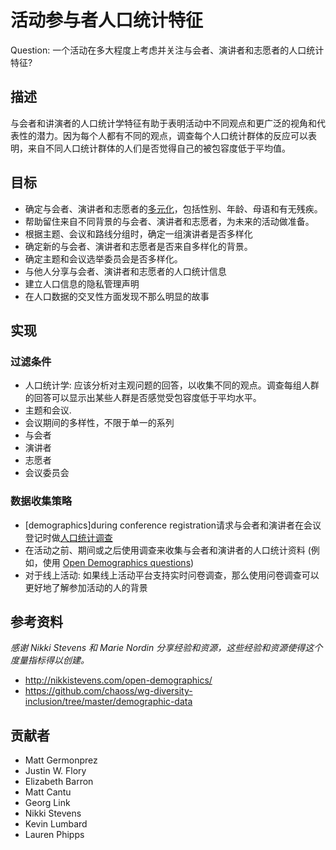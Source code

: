 # 活动参与者人口统计特征

Question: 一个活动在多大程度上考虑并关注与会者、演讲者和志愿者的人口统计特征?

## 描述

与会者和讲演者的人口统计学特征有助于表明活动中不同观点和更广泛的视角和代表性的潜力。因为每个人都有不同的观点，调查每个人口统计群体的反应可以表明，来自不同人口统计群体的人们是否觉得自己的被包容度低于平均值。

## 目标

- 确定与会者、演讲者和志愿者的[多元化](https://github.com/drnikki/open-demographics)，包括性别、年龄、母语和有无残疾。
- 帮助留住来自不同背景的与会者、演讲者和志愿者，为未来的活动做准备。
- 根据主题、会议和路线分组时，确定一组演讲者是否多样化
- 确定新的与会者、演讲者和志愿者是否来自多样化的背景。
- 确定主题和会议选举委员会是否多样化。
- 与他人分享与会者、演讲者和志愿者的人口统计信息
- 建立人口信息的隐私管理声明
- 在人口数据的交叉性方面发现不那么明显的故事


## 实现

### 过滤条件

- 人口统计学: 应该分析对主观问题的回答，以收集不同的观点。调查每组人群的回答可以显示出某些人群是否感觉受包容度低于平均水平。
- 主题和会议.
- 会议期间的多样性，不限于单一的系列
- 与会者
- 演讲者
- 志愿者
- 会议委员会

### 数据收集策略

- [demographics]during conference registration请求与会者和演讲者在会议登记时做[人口统计调查](http://nikkistevens.com/open-demographics/) 
- 在活动之前、期间或之后使用调查来收集与会者和演讲者的人口统计资料 (例如，使用 [Open Demographics questions](http://nikkistevens.com/open-demographics/))
- 对于线上活动: 如果线上活动平台支持实时问卷调查，那么使用问卷调查可以更好地了解参加活动的人的背景
 
## 参考资料

*感谢 Nikki Stevens 和 Marie Nordin 分享经验和资源，这些经验和资源使得这个度量指标得以创建。*

- http://nikkistevens.com/open-demographics/
- https://github.com/chaoss/wg-diversity-inclusion/tree/master/demographic-data

## 贡献者
- Matt Germonprez
- Justin W. Flory
- Elizabeth Barron 
- Matt Cantu 
- Georg Link 
- Nikki Stevens
- Kevin Lumbard
- Lauren Phipps
